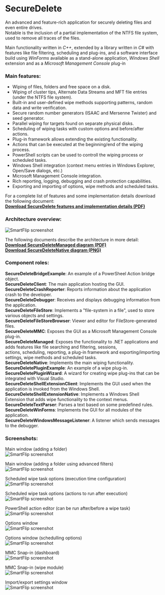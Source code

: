 SecureDelete
============

An advanced and feature-rich application for securely deleting files and even entire drives.  
Notable is the inclusion of a partial implementation of the NTFS file system, used to remove all traces of the files.  

Main functionality written in *C++*, extended by a library written in *C#* with features like file filtering, scheduling and plug-ins, and a software interface build using *WinForms* available as a stand-alone application, *Windows Shell* extension and as a *Microsoft Management Console* plug-in


### Main features:  
- Wiping of files, folders and free space on a disk.
- Wiping of cluster tips, Alternate Data Streams and MFT file entries (under the NTFS file system).
- Built-in and user-defined wipe methods supporting patterns, random data and write verification.
- Secure random number generators (ISAAC and Mersenne Twister) and seed generator.
- Parallel wiping for targets found on separate physical disks.
- Scheduling of wiping tasks with custom options and before/after actions.
- Plug-in framework allows extending the existing functionality.
- Actions that can be executed at the beginning/end of the wiping process.
- PowerShell scripts can be used to controll the wiping process or scheduled tasks.
- Windows Shell integration (context menu entries in Windows Explorer, Open/Save dialogs, etc.)
- Microsoft Management Console integration.
- Rich reporting, logging, debugging and crash protection capabilities.
- Exporting and importing of options, wipe methods and scheduled tasks.

For a complete list of features and some implementation details download the following document:  
**[Download SecureDelete features and implementation details (PDF)](http://www.gratianlup.com/documents/secure_delete_documentation.pdf)**  


### Architecture overview:

![SmartFlip screenshot](http://www.gratianlup.com/documents/secure_delete_architecture.PNG)  

The following documents describe the architecture in more detail:  
**[Download SecureDeleteManaged diagram (PDF)](http://www.gratianlup.com/documents/secure_delete_managed_diagram.pdf)**  
**[Download SecureDeleteNative diagram (PNG)](http://www.gratianlup.com/documents/secure_delete_native_diagram.png)**  

### Component roles:
**SecureDeleteBridgeExample**: An example of a PowerSheel Action bridge object.  
**SecureDeleteClient**: The main application hosting the GUI.  
**SecureDeleteCrashReporter**: Reports information about the application crash to the developer.  
**SecureDeleteDebugger**: Receives and displays debugging information from the application.  
**SecureDeleteFileStore**: Implements a "file-system in a file", used to store various objects and settings.  
**SecureDeleteFileStoreBrowser**: Viewer and editor for FileStore-generated files.  
**SecureDeleteMMC**: Exposes the GUI as a Microsoft Management Console plug-in.  
**SecureDeleteManaged**: Exposes the functionality to .NET applications and adds features like file searching and filtering, sessions,  
actions, scheduling, reporting, a plug-in framework and exporting/importing settings, wipe methods and scheduled tasks.  
**SecureDeleteNative**: Implements the main wiping functionality.  
**SecureDeletePluginExample**: An example of a wipe plug-in.    
**SecureDeletePluginWizard**: A wizard for creating wipe plug-ins that can be integrated with Visual Studio.  
**SecureDeleteShellExtensionClient**: Implements the GUI used when the application is invoked from the Windows Shell.  
**SecureDeleteShellExtensionNative**: Implements a Windows Shell Extension that adds wipe functionality to the context menus.  
**SecureDeleteTextParser**: Parses a text based on some predefined rules.    
**SecureDeleteWinForms**: Implements the GUI for all modules of the application.  
**SecureDeleteWindowsMessageListener**: A listener which sends messages to the debugger.    

### Screenshots:

Main window (adding a folder)  
![SmartFlip screenshot](http://www.gratianlup.com/documents/secure_delete_folder.PNG)  

Main window (adding a folder using advanced filters)  
![SmartFlip screenshot](http://www.gratianlup.com/documents/secure_delete_folder_filters.PNG)  

Scheduled wipe task options (execution time configuration)  
![SmartFlip screenshot](http://www.gratianlup.com/documents/secure_delete_schedule_options.PNG)  

Scheduled wipe task options (actions to run after execution)  
![SmartFlip screenshot](http://www.gratianlup.com/documents/secure_delete_schedule_action_custom.PNG)  

PowerShell action editor (can be run after/before a wipe task)  
![SmartFlip screenshot](http://www.gratianlup.com/documents/secure_delete_schedule_action_powershell.PNG)  

Options window  
![SmartFlip screenshot](http://www.gratianlup.com/documents/secure_delete_options_general.PNG)  

Options window (schedulling options)  
![SmartFlip screenshot](http://www.gratianlup.com/documents/secure_delete_options_scheduling.PNG)  

MMC Snap-in (dashboard)  
![SmartFlip screenshot](http://www.gratianlup.com/documents/secure_delete_mmc_overview.PNG)  

MMC Snap-in (wipe module)  
![SmartFlip screenshot](http://www.gratianlup.com/documents/secure_delete_mmc.png)  

Import/export settings window  
![SmartFlip screenshot](http://www.gratianlup.com/documents/secure_delete_export.PNG)  

